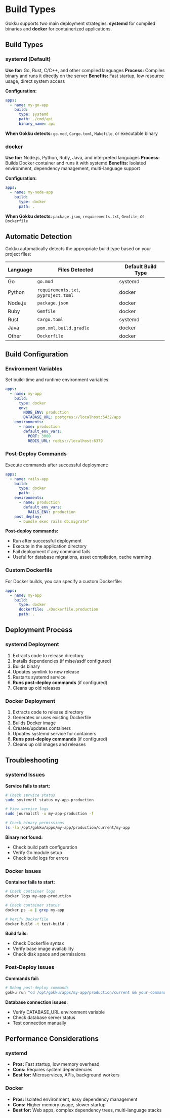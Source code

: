 # Build Types

Gokku supports two main deployment strategies: **systemd** for compiled binaries and **docker** for containerized applications.

## Build Types

### systemd (Default)

**Use for:** Go, Rust, C/C++, and other compiled languages
**Process:** Compiles binary and runs it directly on the server
**Benefits:** Fast startup, low resource usage, direct system access

**Configuration:**
```yaml
apps:
  - name: my-go-app
    build:
      type: systemd
      path: ./cmd/api
      binary_name: api
```

**When Gokku detects:** `go.mod`, `Cargo.toml`, `Makefile`, or executable binary

### docker

**Use for:** Node.js, Python, Ruby, Java, and interpreted languages
**Process:** Builds Docker container and runs it with systemd
**Benefits:** Isolated environment, dependency management, multi-language support

**Configuration:**
```yaml
apps:
  - name: my-node-app
    build:
      type: docker
      path: .
```

**When Gokku detects:** `package.json`, `requirements.txt`, `Gemfile`, or `Dockerfile`

## Automatic Detection

Gokku automatically detects the appropriate build type based on your project files:

| Language | Files Detected | Default Build Type |
|----------|----------------|-------------------|
| Go | `go.mod` | systemd |
| Python | `requirements.txt`, `pyproject.toml` | docker |
| Node.js | `package.json` | docker |
| Ruby | `Gemfile` | docker |
| Rust | `Cargo.toml` | systemd |
| Java | `pom.xml`, `build.gradle` | docker |
| Other | `Dockerfile` | docker |

## Build Configuration

### Environment Variables

Set build-time and runtime environment variables:

```yaml
apps:
  - name: my-app
    build:
      type: docker
      env:
        NODE_ENV: production
        DATABASE_URL: postgres://localhost:5432/app
    environments:
      - name: production
        default_env_vars:
          PORT: 3000
          REDIS_URL: redis://localhost:6379
```

### Post-Deploy Commands

Execute commands after successful deployment:

```yaml
apps:
  - name: rails-app
    build:
      type: docker
      path: .
    environments:
      - name: production
        default_env_vars:
          RAILS_ENV: production
    post_deploy:
      - bundle exec rails db:migrate"
```

**Post-deploy commands:**
- Run after successful deployment
- Execute in the application directory
- Fail deployment if any command fails
- Useful for database migrations, asset compilation, cache warming

### Custom Dockerfile

For Docker builds, you can specify a custom Dockerfile:

```yaml
apps:
  - name: my-app
    build:
      type: docker
      dockerfile: ./Dockerfile.production
      path: .
```

## Deployment Process

### systemd Deployment

1. Extracts code to release directory
2. Installs dependencies (if mise/asdf configured)
3. Builds binary
4. Updates symlink to new release
5. Restarts systemd service
6. **Runs post-deploy commands** (if configured)
7. Cleans up old releases

### Docker Deployment

1. Extracts code to release directory
2. Generates or uses existing Dockerfile
3. Builds Docker image
4. Creates/updates containers
5. Updates systemd service for containers
6. **Runs post-deploy commands** (if configured)
7. Cleans up old images and releases

## Troubleshooting

### systemd Issues

**Service fails to start:**
```bash
# Check service status
sudo systemctl status my-app-production

# View service logs
sudo journalctl -u my-app-production -f

# Check binary permissions
ls -la /opt/gokku/apps/my-app/production/current/my-app
```

**Binary not found:**
- Check build path configuration
- Verify Go module setup
- Check build logs for errors

### Docker Issues

**Container fails to start:**
```bash
# Check container logs
docker logs my-app-production

# Check container status
docker ps -a | grep my-app

# Verify Dockerfile
docker build -t test-build .
```

**Build fails:**
- Check Dockerfile syntax
- Verify base image availability
- Check disk space and permissions

### Post-Deploy Issues

**Commands fail:**
```bash
# Debug post-deploy commands
gokku run "cd /opt/gokku/apps/my-app/production/current && your-command" --remote my-app-production
```

**Database connection issues:**
- Verify DATABASE_URL environment variable
- Check database server status
- Test connection manually

## Performance Considerations

### systemd
- **Pros:** Fast startup, low memory overhead
- **Cons:** Requires system dependencies
- **Best for:** Microservices, APIs, background workers

### Docker
- **Pros:** Isolated environment, easy dependency management
- **Cons:** Higher memory usage, slower startup
- **Best for:** Web apps, complex dependency trees, multi-language stacks
